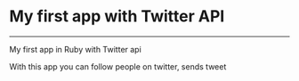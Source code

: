 <h1>My first app with Twitter API</h1>
<hr></hr>
<p>My first app in Ruby with Twitter api</p>
<p>With this app you can follow people on twitter, sends tweet</p>